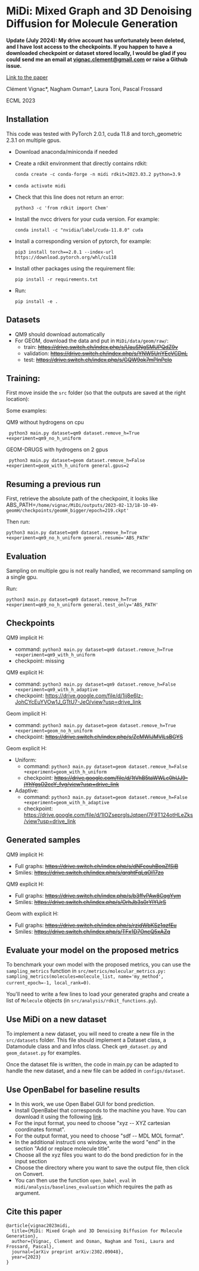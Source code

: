 # MiDi: Mixed Graph and 3D Denoising Diffusion for Molecule Generation

**Update (July 2024): My drive account has unfortunately been deleted, and I have lost access to the checkpoints. If you happen to have a downloaded checkpoint or dataset stored locally, I would be glad if you could send me an email at vignac.clement@gmail.com or raise a Github issue.**

[Link to the paper](https://arxiv.org/abs/2302.09048)

Clément Vignac*, Nagham Osman*, Laura Toni, Pascal Frossard

ECML 2023
## Installation

This code was tested with PyTorch 2.0.1, cuda 11.8 and torch_geometric 2.3.1 on multiple gpus.

  - Download anaconda/miniconda if needed
  - Create a rdkit environment that directly contains rdkit:
    
    ```conda create -c conda-forge -n midi rdkit=2023.03.2 python=3.9```
  - `conda activate midi`
  - Check that this line does not return an error:
    
    ``` python3 -c 'from rdkit import Chem' ```
  - Install the nvcc drivers for your cuda version. For example:
    
    ```conda install -c "nvidia/label/cuda-11.8.0" cuda```
  - Install a corresponding version of pytorch, for example: 
    
    ```pip3 install torch==2.0.1 --index-url https://download.pytorch.org/whl/cu118```
  - Install other packages using the requirement file: 
    
    ```pip install -r requirements.txt```

  - Run:
    
    ```pip install -e .```



## Datasets

  - QM9 should download automatically
  - For GEOM, download the data and put in `MiDi/data/geom/raw/`:
    - train: ~~https://drive.switch.ch/index.php/s/UauSNgSMUPQdZ9v~~
    - validation: ~~https://drive.switch.ch/index.php/s/YNW5UriYEeVCDnL~~
    - test: ~~https://drive.switch.ch/index.php/s/GQW9ok7mPInPcIo~~
  
## Training:

First move inside the `src` folder (so that the outputs are saved at the right location):

Some examples:

QM9 without hydrogens on cpu

``` python3 main.py dataset=qm9 dataset.remove_h=True +experiment=qm9_no_h_uniform```

GEOM-DRUGS with hydrogens on 2 gpus

``` python3 main.py dataset=geom dataset.remove_h=False +experiment=geom_with_h_uniform general.gpus=2```


## Resuming a previous run

First, retrieve the absolute path of the checkpoint, it looks like
ABS_PATH=`/home/vignac/MiDi/outputs/2023-02-13/18-10-49-geomH/checkpoints/geomH_bigger/epoch=219.ckpt'`

Then run:

``` python3 main.py dataset=qm9 dataset.remove_h=True +experiment=qm9_no_h_uniform general.resume='ABS_PATH' ```


## Evaluation

Sampling on multiple gpu is not really handled, we recommand sampling on a single gpu.

Run:

``` python3 main.py dataset=qm9 dataset.remove_h=True +experiment=qm9_no_h_uniform general.test_only='ABS_PATH' ```


## Checkpoints

QM9 implicit H:
  - command: `python3 main.py dataset=qm9 dataset.remove_h=True +experiment=qm9_with_h_uniform`
  - checkpoint: missing

QM9 explicit H: 
  - command: `python3 main.py dataset=qm9 dataset.remove_h=False +experiment=qm9_with_h_adaptive`
  - checkpoint: https://drive.google.com/file/d/1ij8e6Iz-JohCYcEuYVOw1J_GTtU7-JeO/view?usp=drive_link

Geom implicit H:
  - command: `python3 main.py dataset=geom dataset.remove_h=True +experiment=geom_no_h_uniform`
  - checkpoint: ~~https://drive.switch.ch/index.php/s/ZcMWIJMVlLsBGYS~~

Geom explicit H:
  - Uniform:
      - command: `python3 main.py dataset=geom dataset.remove_h=False +experiment=geom_with_h_uniform`
      - checkpoint: ~~https://drive.google.com/file/d/1tVhB5taWWLc0hUJ9-jYhYgsO2ceY_fvg/view?usp=drive_link~~
  - Adaptive:
      - command: `python3 main.py dataset=geom dataset.remove_h=False +experiment=geom_with_h_adaptive`
      - checkpoint: https://drive.google.com/file/d/1lOZseprglsJqtqenl7F9T124otHLeZks/view?usp=drive_link

## Generated samples

QM9 implicit H:
  - Full graphs: ~~https://drive.switch.ch/index.php/s/dNFcouhBoqZfSjB~~
  - Smiles: ~~https://drive.switch.ch/index.php/s/qrqhtFqLqOI17zo~~

QM9 explicit H:
  - Full graphs: ~~https://drive.switch.ch/index.php/s/b3ffvPAw8CqgYym~~
  - Smiles: ~~https://drive.switch.ch/index.php/s/OrhJb3s0rYlYUrS~~

Geom with explicit H:
  - Full graphs: ~~https://drive.switch.ch/index.php/s/rzidWbKSz1qzfEu~~
  - Smiles: ~~https://drive.switch.ch/index.php/s/TFx1D7OncQ5xAZq~~



## Evaluate your model on the proposed metrics

To benchmark your own model with the proposed metrics, you can use the `sampling_metrics` function in 
`src/metrics/molecular_metrics.py: sampling_metrics(molecules=molecule_list, name='my_method', current_epoch=-1, local_rank=0)`.

You'll need to write a few lines to load your generated graphs and create a 
list of `Molecule` objects (in `src/analysis/rdkit_functions.py`).

## Use MiDi on a new dataset

To implement a new dataset, you will need to create a new file in the `src/datasets` folder. 
This file should implement a Dataset class, a Datamodule class and and Infos class. 
Check `qm9_dataset.py` and `geom_dataset.py` for examples.

Once the dataset file is written, the code in main.py can be adapted to handle the new dataset, and a new file can be added in `configs/dataset`.

## Use OpenBabel for baseline results

- In this work, we use Open Babel GUI for bond prediction.
- Install OpenBabel that corresponds to the machine you have. You can download it using the following [link](https://openbabel.org/wiki/Category:Installation).
- For the input format, you need to choose "xyz -- XYZ cartesian coordinates format".
- For the output format, you need to choose "sdf -- MDL MOL format".
- In the additional instructi   ons window, write the word "end" in the section "Add or replace molecule title".
- Choose all the xyz files you want to do the bond prediction for in the input section
- Choose the directory where you want to save the output file, then click on Convert.
- You can then use the function `open_babel_eval` in `midi/analysis/baselines_evaluation` which requires the path as argument.

## Cite this paper

```
@article{vignac2023midi,
  title={MiDi: Mixed Graph and 3D Denoising Diffusion for Molecule Generation},
  author={Vignac, Clement and Osman, Nagham and Toni, Laura and Frossard, Pascal},
  journal={arXiv preprint arXiv:2302.09048},
  year={2023}
}
```
